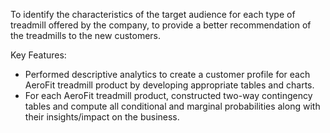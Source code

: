 To identify the characteristics of the target audience for each type of treadmill offered by the company, to provide a better recommendation of the treadmills to the new customers.

Key Features:

   - Performed descriptive analytics to create a customer profile for each AeroFit treadmill product by developing appropriate tables and charts.
   - For each AeroFit treadmill product, constructed two-way contingency tables and compute all conditional and marginal probabilities along with their insights/impact on the 
     business.
